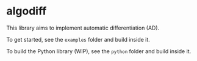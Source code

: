# algodiff

This library aims to implement automatic differentiation (AD).

To get started, see the `examples` folder and build inside it.

To build the Python library (WIP), see the `python` folder and build inside it.

